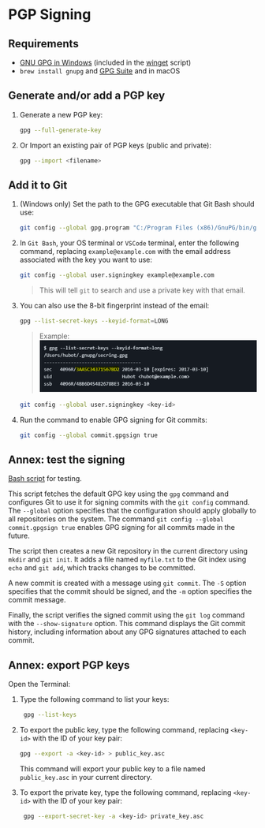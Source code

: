 # PGP Signing

## Requirements

* [GNU GPG in Windows](https://www.gpg4win.org/get-gpg4win.html) (included in the [winget](https://git.jfalava.eu/jfalava/winget-script/src/branch/main/winget-script.ps1) script)
* ```brew install gnupg``` and [GPG Suite](https://gpgtools.org/) and in macOS

## Generate and/or add a PGP key

1. Generate a new PGP key:  

    ```zsh
    gpg --full-generate-key
    ```

2. Or Import an existing pair of PGP keys (public and private):  

    ```zsh
    gpg --import <filename>
    ```

## Add it to Git

1. (Windows only) Set the path to the GPG executable that Git Bash should use:

    ```bash
    git config --global gpg.program "C:/Program Files (x86)/GnuPG/bin/gpg.exe"
    ```

1. In ```Git Bash```, your OS terminal or ```VSCode``` terminal, enter the following command, replacing ```example@example.com``` with the email address associated with the key you want to use:

    ```bash
    git config --global user.signingkey example@example.com
    ```

    > This will tell ```git``` to search and use a private key with that email.

1. You can also use the 8-bit fingerprint instead of the email:

    ```bash
    gpg --list-secret-keys --keyid-format=LONG
    ```

    > Example:  
    ![Example](images/idsecret.png)

    ```bash
    git config --global user.signingkey <key-id>
    ```

1. Run the command to enable GPG signing for Git commits:

    ```zsh
    git config --global commit.gpgsign true
    ```

## Annex: test the signing

[Bash script](https://git.jfalava.eu/jfalava/git-documentation/src/branch/main/gpg-sign-test.sh) for testing.  

This script fetches the default GPG key using the `gpg` command and configures Git to use it for signing commits with the `git config` command. The `--global` option specifies that the configuration should apply globally to all repositories on the system. The command `git config --global commit.gpgsign true` enables GPG signing for all commits made in the future.

The script then creates a new Git repository in the current directory using `mkdir` and `git init`. It adds a file named `myfile.txt` to the Git index using `echo` and `git add`, which tracks changes to be committed.  

A new commit is created with a message using `git commit`. The `-S` option specifies that the commit should be signed, and the `-m` option specifies the commit message. 

Finally, the script verifies the signed commit using the `git log` command with the `--show-signature` option. This command displays the Git commit history, including information about any GPG signatures attached to each commit.

## Annex: export PGP keys

Open the Terminal:

1. Type the following command to list your keys:  

   ```zsh
    gpg --list-keys
   ```

2. To export the public key, type the following command, replacing ```<key-id>``` with the ID of your key pair:

    ```zsh
    gpg --export -a <key-id> > public_key.asc
    ```  

    This command will export your public key to a file named ```public_key.asc``` in your current directory.

3. To export the private key, type the following command, replacing ```<key-id>``` with the ID of your key pair:

   ```zsh
    gpg --export-secret-key -a <key-id> private_key.asc
   ```
